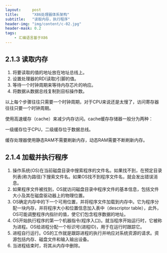 ```yaml
---
layout:     post
title:      "X86处理器体系架构"
subtitle:   "读取内存，执行程序"
header-img: "img/content/c-02.jpg"
header-mask: 0.2
tags:
    - 汇编语言基于X86
---
```




## 2.1.3 读取内存



1. 将要读取的值的地址放在地址总线上。
2. 设置处理器的RD(读取)引脚的值。
3. 等待一个时钟周期来等待内存芯片的响应。
4. 将数据从数据总线复制到目标操作数。



以上每个步骤往往只需要一个时钟周期，对于CPU来说还是太慢了，访问寄存器往往只要一个时钟周期。

使用高速缓存（cache）来减少内存访问。cache缓存存储器一般分为两种：

一级缓存位于CPU，二级缓存位于数据总线。

缓存处理器使用静态RAM不需要刷新内存，动态RAM需要不断刷新内存。



## 2.1.4 加载并执行程序



1. 操作系统(OS)在当前磁盘目录中搜索程序的文件名。如果找不到，在预定目录列表(称为路径)下搜索文件名。如果OS找不到程序文件名，就会发出错误消息。
2. 如果程序文件被找到，OS就访问磁盘目录中程序文件的基本信息，包括文件大小及其在磁盘驱动器上的物理位置。
3. OS确定内存中的下一个可用位置，并将程序文件加载到内存中。它为程序分配一块内存，并将程序大小和位置信息加入表中（descriptor table），此外，OS可能调整程序内指针的值，使它们包含程序数据的地址。
4. OS开始执行程序的第一个机器指令(程序入口)。就当程序开始运行时，它被称为进程。OS给进程分配一个标识号(进程ID)，用于在运行时跟踪它。
5. 进程自行运行。OS的工作就是跟踪进程的执行并响应对系统资源的请求。资源包括内存、磁盘文件和输入输出设备。
6. 当进程结束时，将其从内存中删除。

